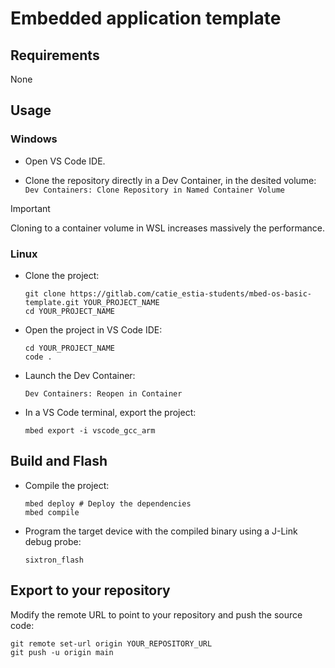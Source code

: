# Embedded application template

## Requirements

None

## Usage

### Windows

- Open VS Code IDE.

- Clone the repository directly in a Dev Container, in the desited volume:
  `Dev Containers: Clone Repository in Named Container Volume`

> [!IMPORTANT]
> Cloning to a container volume in WSL increases massively the performance.

### Linux

- Clone the project:

    ```shell
    git clone https://gitlab.com/catie_estia-students/mbed-os-basic-template.git YOUR_PROJECT_NAME
    cd YOUR_PROJECT_NAME
    ```

- Open the project in VS Code IDE:

    ```shell
    cd YOUR_PROJECT_NAME
    code .
    ```

- Launch the Dev Container:

    ```
    Dev Containers: Reopen in Container
    ```

- In a VS Code terminal, export the project:

    ```shell
    mbed export -i vscode_gcc_arm
    ```

## Build and Flash

- Compile the project:

    ```shell
    mbed deploy # Deploy the dependencies
    mbed compile
    ```

- Program the target device with the compiled binary using a J-Link debug probe:

    ```shell
    sixtron_flash
    ```

## Export to your repository

Modify the remote URL to point to your repository and push the source code:

```shell
git remote set-url origin YOUR_REPOSITORY_URL
git push -u origin main
```
